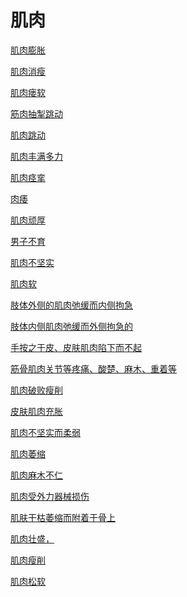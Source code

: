 # 肌肉[肌肉膨胀](https://www.gmzyjc.com/search/result?wd=肌肉膨胀)[肌肉消瘦](https://www.gmzyjc.com/search/result?wd=肌肉消瘦)[肌肉瘘软](https://www.gmzyjc.com/search/result?wd=肌肉瘘软)[筋肉抽掣跳动](https://www.gmzyjc.com/search/result?wd=筋肉抽掣跳动)[肌肉跳动](https://www.gmzyjc.com/search/result?wd=肌肉跳动)[肌肉丰满多力](https://www.gmzyjc.com/search/result?wd=肌肉丰满多力)[肌肉痉挛](https://www.gmzyjc.com/search/result?wd=肌肉痉挛)[肉痿](https://www.gmzyjc.com/search/result?wd=肉痿)[肌肉顽厚](https://www.gmzyjc.com/search/result?wd=肌肉顽厚)[男子不育](https://www.gmzyjc.com/search/result?wd=男子不育)[肌肉不坚实](https://www.gmzyjc.com/search/result?wd=肌肉不坚实)[肌肉软](https://www.gmzyjc.com/search/result?wd=肌肉软)[肢体外侧的肌肉弛缓而内侧拘急](https://www.gmzyjc.com/search/result?wd=肢体外侧的肌肉弛缓而内侧拘急)[肢体内侧肌肉弛缓而外侧拘急的](https://www.gmzyjc.com/search/result?wd=肢体内侧肌肉弛缓而外侧拘急的)[手按之于皮、皮肤肌肉陷下而不起](https://www.gmzyjc.com/search/result?wd=手按之于皮、皮肤肌肉陷下而不起)[筋骨肌肉关节等疼痛、酸楚、麻木、重着等](https://www.gmzyjc.com/search/result?wd=筋骨肌肉关节等疼痛、酸楚、麻木、重着等)[肌肉破败瘦削](https://www.gmzyjc.com/search/result?wd=肌肉破败瘦削)[皮肤肌肉充胀](https://www.gmzyjc.com/search/result?wd=皮肤肌肉充胀)[肌肉不坚实而柔弱](https://www.gmzyjc.com/search/result?wd=肌肉不坚实而柔弱)[肌肉萎缩](https://www.gmzyjc.com/search/result?wd=肌肉萎缩)[肌肉麻木不仁	](https://www.gmzyjc.com/search/result?wd=肌肉麻木不仁	)[肌肉受外力器械损伤](https://www.gmzyjc.com/search/result?wd=肌肉受外力器械损伤)[肌肤干枯萎缩而附着于骨上](https://www.gmzyjc.com/search/result?wd=肌肤干枯萎缩而附着于骨上)[肌肉壮盛，](https://www.gmzyjc.com/search/result?wd=肌肉壮盛，)[肌肉瘦削](https://www.gmzyjc.com/search/result?wd=肌肉瘦削)[肌肉松软](https://www.gmzyjc.com/search/result?wd=肌肉松软)